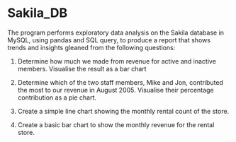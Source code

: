 # Sakila_DB
The program performs exploratory data analysis on the Sakila database in MySQL, using pandas and SQL query, to produce a report that shows trends and insights gleaned from the following questions:

1. Determine how much we made from revenue for active and inactive members. Visualise the result as a bar chart

2. Determine which of the two staff members, Mike and Jon, contributed the most to our revenue in August 2005. Visualise their percentage contribution as a pie chart.

3. Create a simple line chart showing the monthly rental count of the store.

4. Create a basic bar chart to show the monthly revenue for the rental store.